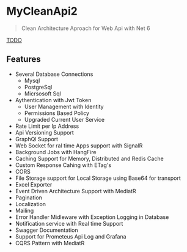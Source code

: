 # MyCleanApi2

> Clean Architecture Aproach for Web Api with Net 6

[TODO](Todo.md)

## Features

- Several Database Connections
  - Mysql
  - PostgreSql
  - Micrsosoft Sql
- Aythentication with Jwt Token
  - User Management with Identity
  - Permissions Based Policy
  - Upgraded Current User Service
- Rate Limit per Ip Address
- Api Versioning Support
- GraphQl Support
- Web Socket for ral time Apps support with SignalR
- Background Jobs with HangFire
- Caching Support for Memory, Distributed and Redis Cache
- Custom Response Cahing with ETag's
- CORS
- File Storage support for Local Storage using Base64 for transport
- Excel Exporter
- Event Driven Architecture Support with MediatR
- Pagination
- Localization
- Mailing
- Error Handler Midleware with Exception Logging in Database
- Notification service with Real time Support
- Swagger Documentation
- Support for Prometeus Api Log and Grafana
- CQRS Pattern with MediatR
